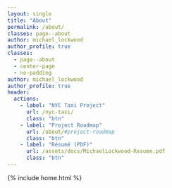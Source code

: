 ```yaml
---
layout: single
title: "About"
permalink: /about/
classes: page--about
author: michael_lockwood
author_profile: true
classes: 
  - page--about
  - center-page
  - no-padding
author: michael_lockwood
author_profile: true
header:
  actions:
    - label: "NYC Taxi Project"
      url: /nyc-taxi/
      class: "btn"
    - label: "Project Roadmap"
      url: /about/#project-roadmap
      class: "btn"
    - label: "Résumé (PDF)"
      url: /assets/docs/MichaelLockwood-Resume.pdf
      class: "btn"
---
```


{% include home.html %}


